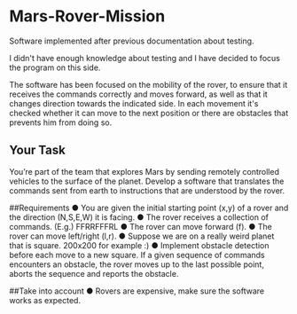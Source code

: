 # Mars-Rover-Mission

Software implemented after previous documentation about testing.

I didn't have enough knowledge about testing and I have decided to focus the program on this side.

The software has been focused on the mobility of the rover, to ensure that it receives the commands correctly and moves forward, as well as that it changes direction towards the indicated side.
In each movement it's checked whether it can move to the next position or there are obstacles that prevents him from doing so.

## Your Task

You’re part of the team that explores Mars by sending remotely controlled vehicles to the surface
of the planet. Develop a software that translates the commands sent from earth to instructions
that are understood by the rover.

##Requirements
● You are given the initial starting point (x,y) of a rover and the direction (N,S,E,W)
it is facing.
● The rover receives a collection of commands. (E.g.) FFRRFFFRL
● The rover can move forward (f).
● The rover can move left/right (l,r).
● Suppose we are on a really weird planet that is square. 200x200 for example :)
● Implement obstacle detection before each move to a new square. If a given
sequence of commands encounters an obstacle, the rover moves up to the last
possible point, aborts the sequence and reports the obstacle.

##Take into account
● Rovers are expensive, make sure the software works as expected.
